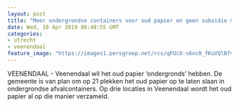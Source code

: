 ```yaml
---
layout: post
title: "Meer ondergrondse containers voor oud papier en geen subsidie meer voor de ophalers"
date: Wed, 10 Apr 2019 08:48:55 GMT
categories: 
- utrecht 
- veenendaal 
feature_image: "https://images1.persgroep.net/rcs/qFUcX-s6nc0_fKuVQlBfvgayz8A/diocontent/137328912/_fitwidth/400/?appId=21791a8992982cd8da851550a453bd7f&quality=0.7"
---
```


VEENENDAAL - Veenendaal wil het oud papier ‘ondergronds’ hebben. De gemeente is van plan om op 21 plekken het oud papier op te laten slaan in ondergrondse afvalcontainers. Op drie locaties in Veenendaal wordt het oud papier al op die manier verzameld.
